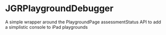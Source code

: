 # JGRPlaygroundDebugger
A simple wrapper around the PlaygroundPage assessmentStatus API to add a simplistic console to iPad playgrounds
